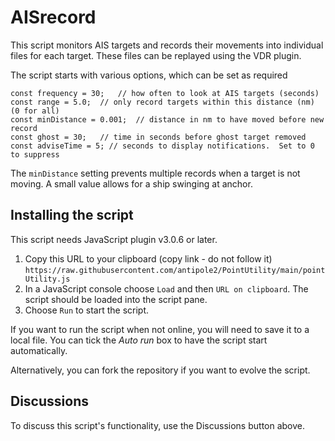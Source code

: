 # AISrecord
 
This script monitors AIS targets and records their movements into individual files for each target.
These files can be replayed using the VDR plugin.

The script starts with various options, which can be set as required
````
const frequency = 30;	// how often to look at AIS targets (seconds)
const range = 5.0;	// only record targets within this distance (nm)  (0 for all)
const minDistance = 0.001;	// distance in nm to have moved before new record
const ghost = 30;	// time in seconds before ghost target removed
const adviseTime = 5; // seconds to display notifications.  Set to 0 to suppress
````

The `minDistance` setting prevents multiple records when a target is not moving.
A small value allows for a ship swinging at anchor.

## Installing the script

This script needs JavaScript plugin v3.0.6 or later.

1. Copy this URL to your clipboard (copy link - do not follow it) `https://raw.githubusercontent.com/antipole2/PointUtility/main/pointUtility.js`
2. In a JavaScript console choose `Load` and then `URL on clipboard`.  The script should be loaded into the script pane.
3. Choose `Run` to start the script.

If you want to run the script when not online, you will need to save it to a local file.  You can tick the _Auto run_ box to have the script start automatically.

Alternatively, you can fork the repository if you want to evolve the script.

## Discussions

To discuss this script's functionality, use the Discussions button above.
